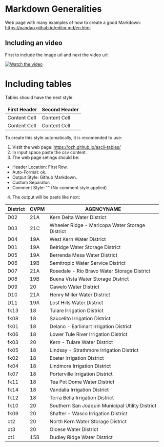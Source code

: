 # Markdown Generalities
Web page with many examples of how to create a good Markdown:
https://pandao.github.io/editor.md/en.html


## Including an video
First to include the image url and next the video url:

<script src="https://gist.github.com/jvalerof/a81ef45737b915d9e681d00bfdc22763.js"></script>
[![Watch the video](https://img.youtube.com/vi/T-D1KVIuvjA/maxresdefault.jpg)](https://youtu.be/T-D1KVIuvjA)


# Including tables

Tables should have the next style:

| First Header  | Second Header |
| ------------- | ------------- |
| Content Cell  | Content Cell  |
| Content Cell  | Content Cell  |

To create this style automatically, it is recomended to use:
1. Vistit the web page: https://ozh.github.io/ascii-tables/
2. In input space paste the csv content.
3. The web page setings should be:
- Header Location: First Row.
- Auto-Format: ok.
- Output Style: Github Markdown.
- Custom Separator: ,
- Comment Style: "" (No comment style applied)

4. The output will be paste like next:



| District | CVPM |                   AGENCYNAME                    |
|----------|------|-------------------------------------------------|
| D02      | 21A  | Kern Delta Water District                       |
| D03      | 21C  | Wheeler Ridge - Maricopa Water Storage District |
| D04      | 19A  | West Kern Water District                        |
| D01      | 19A  | Belridge Water Storage District                 |
| D05      | 19A  | Berrenda Mesa Water District                    |
| D06      | 19B  | Semitropic Water Service District               |
| D07      | 21A  | Rosedale - Rio Bravo Water Storage District     |
| D08      | 19B  | Buena Vista Water Storage District              |
| D09      | 20   | Cawelo Water District                           |
| D10      | 21A  | Henry Miller Water District                     |
| D11      | 19A  | Lost Hills Water District                       |
| fk13     | 18   | Tulare Irrigation District                      |
| fk08     | 18   | Saucelito Irrigation District                   |
| fk01     | 18   | Delano - Earlimart Irrigation District          |
| fk06     | 18   | Lower Tule River Irrigation District            |
| fk03     | 20   | Kern - Tulare Water District                    |
| fk05     | 18   | Lindsay - Strathmore Irrigation District        |
| fk02     | 18   | Exeter Irrigation District                      |
| fk04     | 18   | Lindmore Irrigation District                    |
| fk07     | 18   | Porterville Irrigation District                 |
| fk11     | 18   | Tea Pot Dome Water District                     |
| fk14     | 18   | Vandalia Irrigation District                    |
| fk12     | 18   | Terra Bella Irrigation District                 |
| fk10     | 20   | Southern San Joaquin Municipal Utility District |
| fk09     | 20   | Shafter - Wasco Irrigation District             |
| ot2      | 20   | North Kern Water Storage District               |
| ot3      | 20   | Olcese Water District                           |
| ot1      | 15B  | Dudley Ridge Water District                     |


